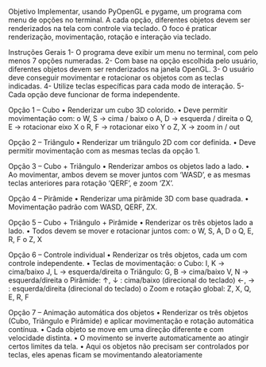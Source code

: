 Objetivo
Implementar, usando PyOpenGL e pygame, um programa com menu de opções no terminal. A cada opção, diferentes objetos devem ser renderizados na tela com controle via teclado. O foco é praticar renderização, movimentação, rotação e interação via
teclado.

Instruções Gerais
1- O programa deve exibir um menu no terminal, com pelo menos 7 opções numeradas.
2- Com base na opção escolhida pelo usuário, diferentes objetos devem ser renderizados na janela OpenGL.
3- O usuário deve conseguir movimentar e rotacionar os objetos com as teclas indicadas.
4- Utilize teclas específicas para cada modo de interação.
5- Cada opção deve funcionar de forma independente.


Opção 1 – Cubo
• Renderizar um cubo 3D colorido.
• Deve permitir movimentação com:
o W, S → cima / baixo
o A, D → esquerda / direita
o Q, E → rotacionar eixo X
o R, F → rotacionar eixo Y
o Z, X → zoom in / out

Opção 2 – Triângulo
• Renderizar um triângulo 2D com cor definida.
• Deve permitir movimentação com as mesmas teclas da opção 1.

Opção 3 – Cubo + Triângulo
• Renderizar ambos os objetos lado a lado.
• Ao movimentar, ambos devem se mover juntos com ‘WASD’, e as mesmas
teclas anteriores para rotação ‘QERF’, e zoom ‘ZX’.

Opção 4 – Pirâmide
• Renderizar uma pirâmide 3D com base quadrada.
• Movimentação padrão com WASD, QERF, ZX.

Opção 5 – Cubo + Triângulo + Pirâmide
• Renderizar os três objetos lado a lado.
• Todos devem se mover e rotacionar juntos com:
o W, S, A, D
o Q, E, R, F
o Z, X

Opção 6 – Controle individual
• Renderizar os três objetos, cada um com controle independente.
• Teclas de movimentação:
o Cubo:
I, K → cima/baixo
J, L → esquerda/direita
o Triângulo:
G, B → cima/baixo
V, N → esquerda/direita
o Pirâmide:
↑, ↓ : cima/baixo (direcional do teclado)
←, → : esquerda/direita (direcional do teclado)
o Zoom e rotação global:
Z, X, Q, E, R, F

Opção 7 – Animação automática dos objetos
• Renderizar os três objetos (Cubo, Triângulo e Pirâmide) e aplicar movimentação e rotação automática contínua.
• Cada objeto se move em uma direção diferente e com velocidade distinta.
• O movimento se inverte automaticamente ao atingir certos limites da tela.
• Aqui os objetos não precisam ser controlados por teclas, eles apenas ficam se movimentando aleatoriamente